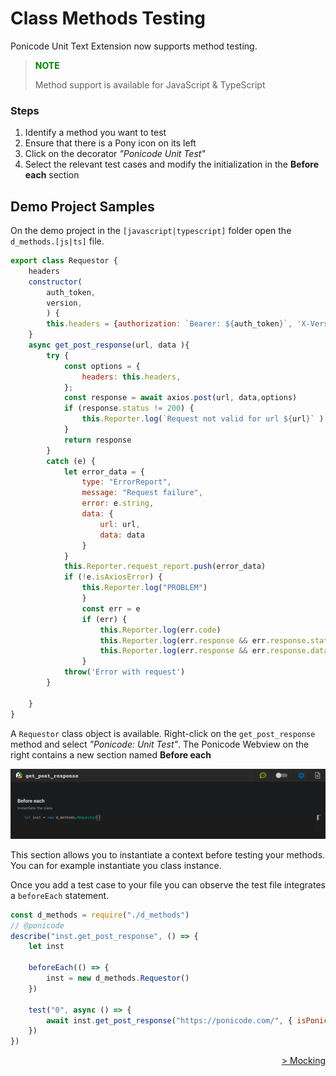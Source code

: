 # Class Methods Testing

Ponicode Unit Text Extension now supports method testing.

> **<span style="color:green">NOTE<span>**
> 
> Method support is available for JavaScript & TypeScript

### Steps
1. Identify a method you want to test
2. Ensure that there is a Pony icon on its left
3. Click on the decorator *"Ponicode Unit Test"*
4. Select the relevant test cases and modify the initialization in the **Before each** section

## Demo Project Samples
On the demo project in the `[javascript|typescript]` folder open the `d_methods.[js|ts]` file.

```javascript
export class Requestor {
    headers
    constructor(
        auth_token,
        version,
        ) {
        this.headers = {authorization: `Bearer: ${auth_token}`, 'X-Version':version}
    }
    async get_post_response(url, data ){
        try {
            const options = {
                headers: this.headers,
            };
            const response = await axios.post(url, data,options)
            if (response.status != 200) {
                this.Reporter.log(`Request not valid for url ${url}` )
            }
            return response
        }
        catch (e) {
            let error_data = {
                type: "ErrorReport",
                message: "Request failure",
                error: e.string,
                data: {
                    url: url,
                    data: data
                }
            }
            this.Reporter.request_report.push(error_data)
            if (!e.isAxiosError) {
                this.Reporter.log("PROBLEM")
                }
                const err = e
                if (err) {
                    this.Reporter.log(err.code)
                    this.Reporter.log(err.response && err.response.status)
                    this.Reporter.log(err.response && err.response.data)
                }
            throw('Error with request')
        }

    }
}
```

A `Requestor` class object is available. Right-click on the `get_post_response` method and select *"Ponicode: Unit Test"*. The Ponicode Webview on the right contains a new section named **Before each**

![Before Each](images/methods_1.png)

This section allows you to instantiate a context before testing your methods. You can for example instantiate you class instance.

Once you add a test case to your file you can observe the test file integrates a `beforeEach` statement.

```javascript
const d_methods = require("./d_methods")
// @ponicode
describe("inst.get_post_response", () => {
    let inst

    beforeEach(() => {
        inst = new d_methods.Requestor()
    })

    test("0", async () => {
        await inst.get_post_response("https://ponicode.com/", { isPonicodeSuper: true })
    })
})
```


<div align="right">
    <a href="#/ut_extension/gui_test/mocking.md" >
        > Mocking
    </a>
</div>